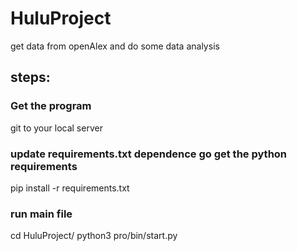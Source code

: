 # HuluProject
get data from openAlex and do some data analysis

## steps:
### Get the program
git to your local server

### update requirements.txt dependence go get the python requirements
pip install -r requirements.txt

### run main file
cd HuluProject/
python3 pro/bin/start.py